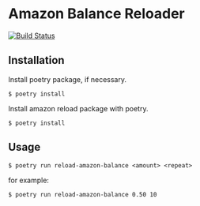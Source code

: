 # Amazon Balance Reloader

[![Build Status](https://travis-ci.org/jacebrowning/pomace-amazon.svg?branch=main)](https://travis-ci.org/jacebrowning/pomace-amazon)

## Installation
Install poetry package, if necessary.
```
$ poetry install
```
Install amazon reload package with poetry.
```
$ poetry install
```

## Usage

```
$ poetry run reload-amazon-balance <amount> <repeat>
```

for example:

```
$ poetry run reload-amazon-balance 0.50 10
```
